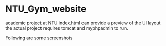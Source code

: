 # NTU_Gym_website

academic project at NTU
index.html can provide a preview of the UI layout
the actual project requires tomcat and myphpadmin to run.

Following are some screenshots

